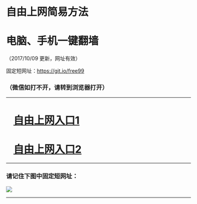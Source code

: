 ﻿# 自由上网简易方法

# 电脑、手机一键翻墙

（2017/10/09 更新，网址有效）

固定短网址：https://git.io/free99

### （微信如打不开，请转到浏览器打开）


***





# &nbsp;&nbsp; <a href="http://ft2188829839.fwq-tz-1001.info/fwqtz01.html?t=100900125598 " target="_blank">自由上网入口1</a>
# &nbsp;&nbsp; <a href="http://ft3014123532.fwq-tz-1002.info/fwqtz02.html?t=10090017572 " target="_blank">自由上网入口2</a>
***

### 请记住下图中固定短网址：

<img src="https://s3-us-west-2.amazonaws.com/fwq-1001/yjfq-20170905okok.png" /> 


***

